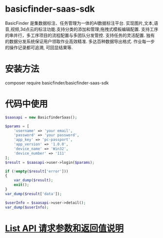 # basicfinder-saas-sdk

BasicFinder 是集数据标注、任务管理为一体的AI数据标注平台. 实现图片,文本,语音,视频,3d点云的标注功能.支持分类的添加和管理;拖拽式模板编辑配置. 支持工序的串并行，多工序项目的流程配置与多团队分发管控. 支持任务的灵活配置. 独有的数据分发系统保证用户领取作业高效精准. 多达百种数据导出格式. 作业每一步的操作记录都可追溯, 可回显结果等.

# 安装方法

composer require basicfinder/basicfinder-saas-sdk

# 代码中使用


```php
$saasapi = new BasicfinderSaas();

$params = [
    'username' => 'your email',
    'password' => 'your password',
    'app_key' => 'pc-passport',
    'app_version' => '1.0.0',
    'device_name' => 'Win32',
    'device_number' => '111'
];
$result = $saasapi->user->login($params);

if (!empty($result['error']))
{
    var_dump($result);
    exit();
}
var_dump($result['data']);

$userInfo = $saasapi->user->detail();
var_dump($userInfo);
```

# [List API 请求参数和返回值说明](http://saas.help.basicfinder.com/apidoc/)
